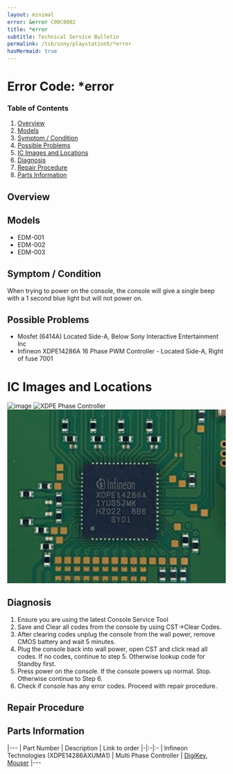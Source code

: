 ```yaml
---
layout: minimal
error: &error C00C0002
title: *error
subtitle: Technical Service Bulletin
permalink: /tsb/sony/playstation5/*error
hasMermaid: true
---
```


# Error Code: *error

### Table of Contents
1. [Overview](#overview)
2. [Models](#models)
3. [Symptom / Condition](#symptom--condition)
4. [Possible Problems](#possible-problems)
5. [IC Images and Locations](#ic-images-and-locations)
6. [Diagnosis](#diagnosis)
6. [Repair Procedure](#repair-procedure)
6. [Parts Information](#parts-information)

## Overview

## Models
- EDM-001
- EDM-002
- EDM-003

## Symptom / Condition
When trying to power on the console, the console will give a single beep with a 1 second blue light but will not power on.

## Possible Problems
- Mosfet (6414A) Located Side-A, Below Sony Interactive Entertainment Inc<br>
- Infineon XDPE14286A 16 Phase PWM Controller - Located Side-A, Right of fuse 7001<br>

# IC Images and Locations
![image](https://github.com/amoamare/amoamare.github.io/assets/15149902/267cbf56-17fa-4222-8bd1-487eeee9f6ad)
![XDPE Phase Controller](/assets/img/sony/ps5/edm030/xdpevrmcontroller.png)
![XDPE14286A](/assets/img/sony/ps5/XDPE14286A.png)
## Diagnosis

1. Ensure you are using the latest Console Service Tool
2. Save and Clear all codes from the console by using CST->Clear Codes.
3. After clearing codes unplug the console from the wall power, remove CMOS battery and wait 5 minutes.
4. Plug the console back into wall power, open CST and click read all codes.
If no codes, continue to step 5. Otherwise lookup code for Standby first.
5. Press power on the console.
If the console powers up normal. Stop. Otherwise continue to Step 6.
6. Check if console has any error codes. Proceed with repair procedure.

## Repair Procedure


## Parts Information

|---
| Part Number | Description | Link to order
|-|:-|:-
| Infineon Technologies (XDPE14286AXUMA1) | Multi Phase Controller  | [DigiKey](https://www.digikey.com/en/products/detail/infineon-technologies/XDPE14286AXUMA1/15776459),<br>[Mouser](https://www.mouser.com/ProductDetail/Infineon-Technologies/XDPE14286AXUMA1?qs=GedFDFLaBXG2Qo9hA42CAg%3D%3D)
|---
